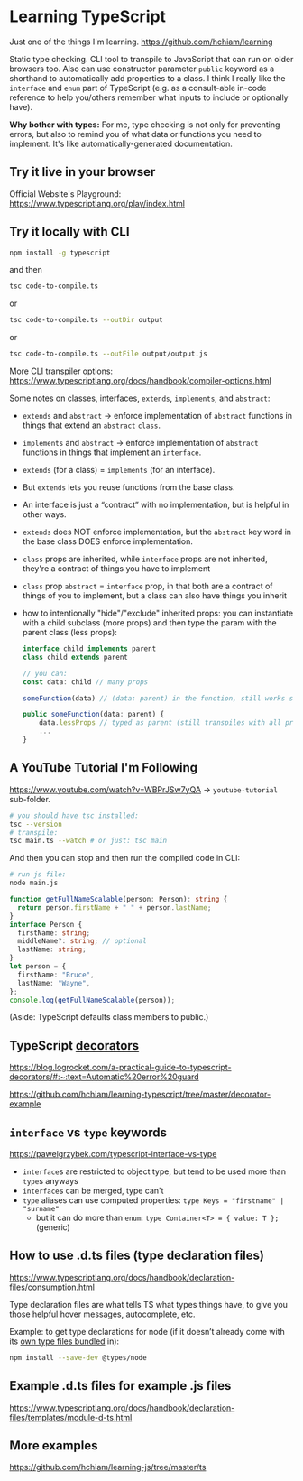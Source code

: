 # Learning TypeScript

Just one of the things I'm learning. <https://github.com/hchiam/learning>

Static type checking. CLI tool to transpile to JavaScript that can run on older browsers too. Also can use constructor parameter `public` keyword as a shorthand to automatically add properties to a class. I think I really like the `interface` and `enum` part of TypeScript (e.g. as a consult-able in-code reference to help you/others remember what inputs to include or optionally have).

**Why bother with types:** For me, type checking is not only for preventing errors, but also to remind you of what data or functions you need to implement. It's like automatically-generated documentation.

## Try it live in your browser

Official Website's Playground: <https://www.typescriptlang.org/play/index.html>

## Try it locally with CLI

```bash
npm install -g typescript
```

and then

```bash
tsc code-to-compile.ts
```

or

```bash
tsc code-to-compile.ts --outDir output
```

or

```bash
tsc code-to-compile.ts --outFile output/output.js
```

More CLI transpiler options: <https://www.typescriptlang.org/docs/handbook/compiler-options.html>

Some notes on classes, interfaces, `extends`, `implements`, and `abstract`:

- `extends` and `abstract` -> enforce implementation of `abstract` functions in things that extend an `abstract` `class`.
- `implements` and `abstract` -> enforce implementation of `abstract` functions in things that implement an `interface`.
- `extends` (for a class) = `implements` (for an interface).
- But `extends` lets you reuse functions from the base class.
- An interface is just a “contract” with no implementation, but is helpful in other ways.
- `extends` does NOT enforce implementation, but the `abstract` key word in the base class DOES enforce implementation.
- `class` props are inherited, while `interface` props are not inherited, they're a contract of things you have to implement
- `class` prop `abstract` = `interface` prop, in that both are a contract of things of you to implement, but a class can also have things you inherit
- how to intentionally "hide"/"exclude" inherited props: you can instantiate with a child subclass (more props) and then type the param with the parent class (less props):
  
  ```ts
  interface child implements parent
  class child extends parent

  // you can:
  const data: child // many props

  someFunction(data) // (data: parent) in the function, still works since it's a subset of props

  public someFunction(data: parent) {
      data.lessProps // typed as parent (still transpiles with all props, but has child props hidden for typescript DX)
      ...
  }
  ```

## A YouTube Tutorial I'm Following

<https://www.youtube.com/watch?v=WBPrJSw7yQA> -> `youtube-tutorial` sub-folder.

```bash
# you should have tsc installed:
tsc --version
# transpile:
tsc main.ts --watch # or just: tsc main
```

And then you can stop and then run the compiled code in CLI:

```bash
# run js file:
node main.js
```

```ts
function getFullNameScalable(person: Person): string {
  return person.firstName + " " + person.lastName;
}
interface Person {
  firstName: string;
  middleName?: string; // optional
  lastName: string;
}
let person = {
  firstName: "Bruce",
  lastName: "Wayne",
};
console.log(getFullNameScalable(person));
```

(Aside: TypeScript defaults class members to public.)

## TypeScript [decorators](https://github.com/hchiam/learning-typescript/tree/master/decorator-example)

<https://blog.logrocket.com/a-practical-guide-to-typescript-decorators/#:~:text=Automatic%20error%20guard>

<https://github.com/hchiam/learning-typescript/tree/master/decorator-example>

## `interface` vs `type` keywords

<https://pawelgrzybek.com/typescript-interface-vs-type>

- `interface`s are restricted to object type, but tend to be used more than `type`s anyways
- `interface`s can be merged, type can't
- `type` aliases can use computed properties: `type Keys = "firstname" | "surname"`
  - but it can do more than `enum`: `type Container<T> = { value: T };` (generic)

## How to use .d.ts files (type declaration files)

<https://www.typescriptlang.org/docs/handbook/declaration-files/consumption.html>

Type declaration files are what tells TS what types things have, to give you those helpful hover messages, autocomplete, etc.

Example: to get type declarations for node (if it doesn’t already come with its [own type files bundled](https://www.typescriptlang.org/docs/handbook/declaration-files/publishing.html) in):

```sh
npm install --save-dev @types/node
```

## Example .d.ts files for example .js files

https://www.typescriptlang.org/docs/handbook/declaration-files/templates/module-d-ts.html

## More examples

<https://github.com/hchiam/learning-js/tree/master/ts>
